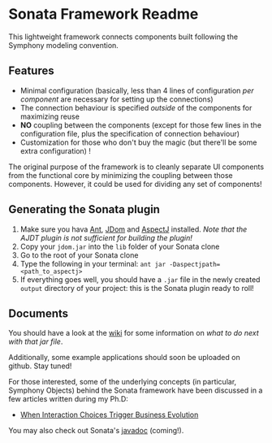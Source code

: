 Sonata Framework Readme
=======================

This lightweight framework connects components built following the Symphony modeling convention.

Features
---------

*	Minimal configuration (basically, less than 4 lines of configuration *per component* are necessary for setting up the connections) 
*	The connection behaviour is specified *outside* of the components for maximizing reuse
*	**NO** coupling between the components (except for those few lines in the configuration file, plus the specification of connection behaviour)
*	Customization for those who don't buy the magic (but there'll be some extra configuration) !

The original purpose of the framework is to cleanly separate UI components from the functional core by minimizing the coupling between those components. However, it could be used for dividing any set of components!


Generating the Sonata plugin
----------------------------

1.	Make sure you hava [Ant](http://ant.apache.org), [JDom](http://www.jdom.org) and [AspectJ](http://eclipse.org/aspectj) installed. *Note that the AJDT plugin is not sufficient for building the plugin!*
2.	Copy your `jdom.jar` into the `lib` folder of your Sonata clone
3.	Go to the root of your Sonata clone
4.	Type the following in your terminal:	`ant jar -Daspectjpath=<path_to_aspectj>`
5.	If everything goes well, you should have a `.jar` file in the newly created `output` directory of your project: this is the Sonata plugin ready to roll!


Documents
----------

You should have a look at the [wiki](http://wiki.github.com/ggodet-bar/Sonata) for some information on *what to do next with that jar file*.

Additionally, some example applications should soon be uploaded on github. Stay tuned!

For those interested, some of the underlying concepts (in particular, Symphony Objects) behind the Sonata framework have been discussed in a few articles written during my Ph.D:

*	[When Interaction Choices Trigger Business Evolution](http://iihm.imag.fr/publs/2008/CAISE08_ShortPaper_GodetBar_DupuyChessa_Rieu.pdf)

You may also check out Sonata's [javadoc]() (coming!).


